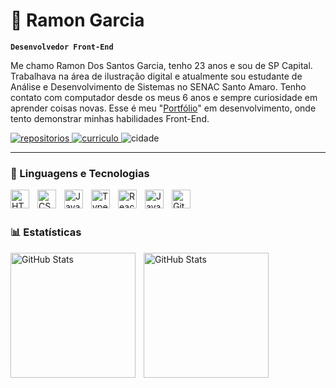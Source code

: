 # 🧤 Ramon Garcia

**`Desenvolvedor Front-End`**

Me chamo Ramon Dos Santos Garcia, tenho 23 anos e sou de SP Capital. Trabalhava na área de ilustração digital e atualmente sou estudante de Análise e Desenvolvimento de Sistemas no SENAC Santo Amaro. Tenho contato com computador desde os meus 6 anos e sempre curiosidade em aprender coisas novas. Esse é meu "[Portfólio](https://ramonexe.com)" em desenvolvimento, onde tento demonstrar minhas habilidades Front-End.

<p align="left">
    <a href="https://github.com/ramonexe?tab=repositories">
        <img 
            alt="repositorios" 
            title="Meus Repositórios" 
            src="https://custom-icon-badges.demolab.com/badge/-Meus%20Repos-blue?style=for-the-badge&logoColor=white&logo=repo"
        />
    </a>
    <a href="https://ramonexe.com/cv.pdf">
        <img 
            alt="curriculo" 
            title="Baixar Currículo" 
            src="https://custom-icon-badges.demolab.com/badge/-Baixar%20CV-A73238?style=for-the-badge&logo=download&logoColor=white"
        />
    </a> 
    <a>
        <img 
            alt="cidade" 
            title="Cidade" 
            src="https://custom-icon-badges.demolab.com/badge/S%C3%A3o%20Paulo-BR-green?style=for-the-badge&logo=location&logoColor=white"
        />
    </a>
</p>

---

### 🤖 Linguagens e Tecnologias

<img 
    align="left" 
    alt="HTML"
    title="HTML" 
    width="30px" 
    style="padding-right: 10px;" 
    src="https://cdn.jsdelivr.net/gh/devicons/devicon@latest/icons/html5/html5-original.svg" 
/>
<img 
    align="left" 
    alt="CSS" 
    title="CSS"
    width="30px" 
    style="padding-right: 10px;" 
    src="https://cdn.jsdelivr.net/gh/devicons/devicon@latest/icons/css3/css3-original.svg" 
/>
<img 
    align="left" 
    alt="JavaScript" 
    title="JavaScript"
    width="30px" 
    style="padding-right: 10px;" 
    src="https://cdn.jsdelivr.net/gh/devicons/devicon@latest/icons/javascript/javascript-original.svg" 
/>
<img 
    align="left" 
    alt="TypeScript"
    title="TypeScript" 
    width="30px" 
    style="padding-right: 10px;" 
    src="https://cdn.jsdelivr.net/gh/devicons/devicon@latest/icons/typescript/typescript-original.svg" 
/>
<img 
    align="left" 
    alt="React"
    title="React" 
    width="30px" 
    style="padding-right: 10px;" 
    src="https://cdn.jsdelivr.net/gh/devicons/devicon@latest/icons/react/react-original.svg" 
/>
<img 
    align="left" 
    alt="Java" 
    title="Java"
    width="30px" 
    style="padding-right: 10px;" 
    src="https://cdn.jsdelivr.net/gh/devicons/devicon@latest/icons/java/java-original.svg" 
/>
<img 
    align="left" 
    alt="Git" 
    title="Git"
    width="30px" 
    style="padding-right: 10px;" 
    src="https://cdn.jsdelivr.net/gh/devicons/devicon@latest/icons/git/git-original.svg" 
/>

<br/>
<br/>

### 📊 Estatísticas

<p>
  <img 
    align="left" 
    alt="GitHub Stats" 
    height="200" 
    style="padding-right: 10px;" 
    src="https://github-readme-stats.vercel.app/api?username=ramonexe&show_icons=true&theme=highcontrast&locale=pt-br&card_width=400px"
  />

<img 
      align="left" 
      alt="GitHub Stats" 
      height="200" 
      src="https://github-readme-stats.vercel.app/api/top-langs/?username=ramonexe&theme=highcontrastt&layout=compact&custom_title=Tecnologias&langs_count=9" 
  />

</p>
